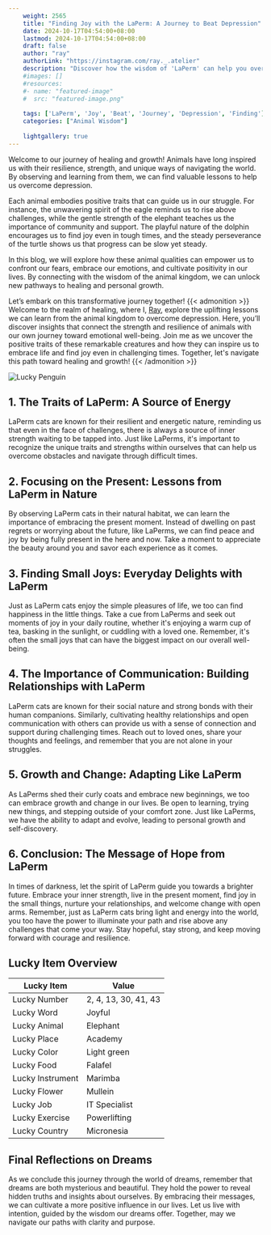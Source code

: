 ```yaml
---
    weight: 2565
    title: "Finding Joy with the LaPerm: A Journey to Beat Depression"  # Assuming 'title' column exists
    date: 2024-10-17T04:54:00+08:00
    lastmod: 2024-10-17T04:54:00+08:00
    draft: false
    author: "ray"
    authorLink: "https://instagram.com/ray._.atelier"
    description: "Discover how the wisdom of 'LaPerm' can help you overcome depression and find joy in your life journey."
    #images: []
    #resources:
    #- name: "featured-image"
    #  src: "featured-image.png"
    
    tags: ['LaPerm', 'Joy', 'Beat', 'Journey', 'Depression', 'Finding']
    categories: ["Animal Wisdom"]
    
    lightgallery: true
---
```

    
Welcome to our journey of healing and growth! Animals have long inspired us with their resilience, strength, and unique ways of navigating the world. By observing and learning from them, we can find valuable lessons to help us overcome depression.

Each animal embodies positive traits that can guide us in our struggle. For instance, the unwavering spirit of the eagle reminds us to rise above challenges, while the gentle strength of the elephant teaches us the importance of community and support. The playful nature of the dolphin encourages us to find joy even in tough times, and the steady perseverance of the turtle shows us that progress can be slow yet steady.

In this blog, we will explore how these animal qualities can empower us to confront our fears, embrace our emotions, and cultivate positivity in our lives. By connecting with the wisdom of the animal kingdom, we can unlock new pathways to healing and personal growth.

Let’s embark on this transformative journey together!
{{< admonition >}}
Welcome to the realm of healing, where I, [Ray](https://instagram.com/ray._.atelier), explore the uplifting lessons we can learn from the animal kingdom to overcome depression. Here, you’ll discover insights that connect the strength and resilience of animals with our own journey toward emotional well-being. Join me as we uncover the positive traits of these remarkable creatures and how they can inspire us to embrace life and find joy even in challenging times. Together, let's navigate this path toward healing and growth!
{{< /admonition >}}

![Lucky Penguin](https://cdn.pixabay.com/photo/2024/09/07/02/34/penguins-9028827_1280.jpg "Lucky Penguin")

## 1. The Traits of LaPerm: A Source of Energy
LaPerm cats are known for their resilient and energetic nature, reminding us that even in the face of challenges, there is always a source of inner strength waiting to be tapped into. Just like LaPerms, it's important to recognize the unique traits and strengths within ourselves that can help us overcome obstacles and navigate through difficult times.

## 2. Focusing on the Present: Lessons from LaPerm in Nature
By observing LaPerm cats in their natural habitat, we can learn the importance of embracing the present moment. Instead of dwelling on past regrets or worrying about the future, like LaPerms, we can find peace and joy by being fully present in the here and now. Take a moment to appreciate the beauty around you and savor each experience as it comes.

## 3. Finding Small Joys: Everyday Delights with LaPerm
Just as LaPerm cats enjoy the simple pleasures of life, we too can find happiness in the little things. Take a cue from LaPerms and seek out moments of joy in your daily routine, whether it's enjoying a warm cup of tea, basking in the sunlight, or cuddling with a loved one. Remember, it's often the small joys that can have the biggest impact on our overall well-being.

## 4. The Importance of Communication: Building Relationships with LaPerm
LaPerm cats are known for their social nature and strong bonds with their human companions. Similarly, cultivating healthy relationships and open communication with others can provide us with a sense of connection and support during challenging times. Reach out to loved ones, share your thoughts and feelings, and remember that you are not alone in your struggles.

## 5. Growth and Change: Adapting Like LaPerm
As LaPerms shed their curly coats and embrace new beginnings, we too can embrace growth and change in our lives. Be open to learning, trying new things, and stepping outside of your comfort zone. Just like LaPerms, we have the ability to adapt and evolve, leading to personal growth and self-discovery.

## 6. Conclusion: The Message of Hope from LaPerm
In times of darkness, let the spirit of LaPerm guide you towards a brighter future. Embrace your inner strength, live in the present moment, find joy in the small things, nurture your relationships, and welcome change with open arms. Remember, just as LaPerm cats bring light and energy into the world, you too have the power to illuminate your path and rise above any challenges that come your way. Stay hopeful, stay strong, and keep moving forward with courage and resilience.


## Lucky Item Overview
| Lucky Item          | Value              |
|---------------|--------------------|
| Lucky Number        | 2, 4, 13, 30, 41, 43  |
| Lucky Word          | Joyful |
| Lucky Animal        | Elephant |
| Lucky Place         | Academy     |
| Lucky Color         | Light green     |
| Lucky Food          | Falafel      |
| Lucky Instrument    | Marimba |
| Lucky Flower        | Mullein    |
| Lucky Job           | IT Specialist       |
| Lucky Exercise      | Powerlifting  |
| Lucky Country       | Micronesia    |


##  Final Reflections on Dreams

As we conclude this journey through the world of dreams, remember that dreams are both mysterious and beautiful. They hold the power to reveal hidden truths and insights about ourselves. By embracing their messages, we can cultivate a more positive influence in our lives. Let us live with intention, guided by the wisdom our dreams offer. Together, may we navigate our paths with clarity and purpose.
